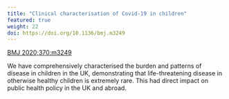```yaml
---
title: "Clinical characterisation of Covid-19 in children"
featured: true
weight: 22
doi: https://doi.org/10.1136/bmj.m3249 
---
```


[BMJ 2020;370:m3249]({{page.doi}})

We have comprehensively characterised the burden and patterns of disease in children in the UK, demonstrating that life-threatening disease in otherwise healthy children is extremely rare. This had direct impact on public health policy in the UK and abroad.

